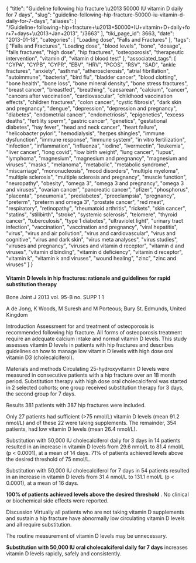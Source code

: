 {
    "title": "Guideline following hip fracture \u2013 50000 IU vitamin D daily for 7 days",
    "slug": "guideline-following-hip-fracture-50000-iu-vitamin-d-daily-for-7-days",
    "aliases": [
        "/Guideline+following+hip+fracture+\u2013+50000+IU+vitamin+D+daily+for+7+days+\u2013+Jan+2013",
        "/3663"
    ],
    "tiki_page_id": 3663,
    "date": "2013-01-18",
    "categories": [
        "Loading dose",
        "Falls and Fractures"
    ],
    "tags": [
        "Falls and Fractures",
        "Loading dose",
        "blood levels",
        "bone",
        "dosage",
        "falls fractures",
        "high dose",
        "hip fractures",
        "osteoporosis",
        "therapeutic intervention",
        "vitamin d",
        "vitamin d blood test"
    ],
    "associated_tags": [
        "CYPA",
        "CYPB",
        "CYPR",
        "EBV",
        "HRV",
        "PCOS",
        "RSV",
        "SAD",
        "ankle fractures",
        "anxiety",
        "asthma",
        "atherosclerosis",
        "atrial fibrillation",
        "autoimmune",
        "bacteria",
        "bird flu",
        "bladder cancer",
        "blood clotting",
        "bone health",
        "bone loss",
        "bone mineral density",
        "bone stress fractures",
        "breast cancer",
        "breastfed",
        "breathing",
        "caesarean",
        "calcium",
        "cancer",
        "cancers after vaccination",
        "cardiovascular",
        "childhood vaccination effects",
        "children fractures",
        "colon cancer",
        "cystic fibrosis",
        "dark skin and pregnancy",
        "dengue",
        "depression",
        "depression and pregnancy",
        "diabetes",
        "endometrial cancer",
        "endometriosis",
        "epigenetics",
        "excess deaths",
        "fertility sperm",
        "gastric cancer",
        "genetics",
        "gestational diabetes",
        "hay fever",
        "head and neck cancer",
        "heart failure",
        "helicobacter pylori",
        "hemodialysis",
        "herpes shingles",
        "immune dysfunction",
        "immune response",
        "immune system",
        "in vitro fertilization",
        "infection",
        "inflammation",
        "influenza",
        "iodine",
        "ivermectin",
        "leukemia",
        "liver cancer",
        "long covid",
        "low birth weight",
        "lung cancer",
        "lupus",
        "lymphoma",
        "magnesium",
        "magnesium and pregnancy",
        "magnesium and viruses",
        "masks",
        "melanoma",
        "metabolic",
        "metabolic syndrome",
        "miscarriage",
        "mononucleosis",
        "mood disorders",
        "multiple myeloma",
        "multiple sclerosis",
        "multiple sclerosis and pregnancy",
        "muscle function",
        "neuropathy",
        "obesity",
        "omega 3",
        "omega 3 and pregnancy",
        "omega 3 and viruses",
        "ovarian cancer",
        "pancreatic cancer",
        "pfizer",
        "phosphorus",
        "placenta",
        "pneumonia",
        "prediabetes",
        "preeclampsia",
        "pregnancy",
        "preterm",
        "preterm and omega 3",
        "prostate cancer",
        "red meat",
        "respiratory",
        "retinopathy",
        "rheumatoid arthritis",
        "rickets",
        "skin cancer",
        "statins",
        "stillbirth",
        "stroke",
        "systemic sclerosis",
        "telomere",
        "thyroid cancer",
        "tuberculosis",
        "type 1 diabetes",
        "ultraviolet light",
        "urinary tract infection",
        "vaccination",
        "vaccination and pregnancy",
        "viral hepatitis",
        "virus",
        "virus and air pollution",
        "virus and cardiovascular",
        "virus and cognitive",
        "virus and dark skin",
        "virus meta analyses",
        "virus studies",
        "viruses and pregnancy",
        "viruses and vitamin d receptor",
        "vitamin d and viruses",
        "vitamin d binding",
        "vitamin d deficiency",
        "vitamin d receptor",
        "vitamin k",
        "vitamin k and viruses",
        "wound healing",
        "zinc",
        "zinc and viruses"
    ]
}


#### Vitamin D levels in hip fractures: rationale and guidelines for rapid substitution therapy

Bone Joint J 2013 vol. 95-B no. SUPP 1 1

A de Jong,     K Woods,     M Suresh and     M Porteous;     Bury St. Edmunds, United Kingdom

Introduction Assessment for and treatment of osteoporosis is recommended following hip fracture. All forms of osteoporosis treatment require an adequate calcium intake and normal vitamin D levels. This study assesses vitamin D levels in patients with hip fractures and describes guidelines on how to manage low vitamin D levels with high dose oral vitamin D3 (cholecalciferol).

Materials and methods Circulating 25-hydroxyvitamin D levels were measured in consecutive patients with a hip fracture over an 18 month period. Substitution therapy with high dose oral cholecalciferol was started in 2 selected cohorts; one group received substitution therapy for 3 days, the second group for 7 days.

Results 381 patients with 387 hip fractures were included. 

Only 27 patients had sufficient (>75 nmol/L) vitamin D levels (mean 91.2 nmol/L) and of these 22 were taking supplements. The remainder, 354 patients, had low vitamin D levels (mean 26.4 nmol/L). 

Substitution with 50,000 IU cholecalciferol daily for 3 days in 14 patients resulted in an increase in vitamin D levels from 29.6 nmol/L to 81.4 nmol/L (p < 0.0001), at a mean of 14 days. 71% of patients achieved levels above the desired threshold of 75 nmol/L. 

Substitution with 50,000 IU cholecalciferol for 7 days in 54 patients resulted in an increase in vitamin D levels from 31.4 nmol/L to 131.1 nmol/L (p < 0.0001), at a mean of 16 days. 

 **100% of patients achieved levels above the desired threshold** . No clinical or biochemical side effects were reported.

Discussion Virtually all patients who are not taking vitamin D supplements and sustain a hip fracture have abnormally low circulating vitamin D levels and all require substitution. 

The routine measurement of vitamin D levels may be unnecessary. 

 **Substitution with 50,000 IU oral cholecalciferol daily for 7 days**  increases vitamin D levels rapidly, safely and consistently.